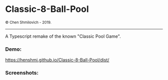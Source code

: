 # Classic-8-Ball-Pool
<small>© Chen Shmilovich - 2019.</small>
<hr>

A Typescript remake of the known "Classic Pool Game".  

### Demo:    
https://henshmi.github.io/Classic-8-Ball-Pool/dist/

### Screenshots: 
<img src="https://image.ibb.co/b9HT6x/screenshots.jpg" style="width: 10px;"></img>

